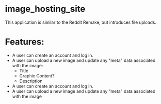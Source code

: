 # image_hosting_site

This application is similar to the Reddit Remake, but introduces file uploads.

# Features:
* A user can create an account and log in.
* A user can upload a new image and update any "meta" data associated with the image:
  * Title
  * Graphic Content?
  * Description
* A user can create an account and log in.
* A user can upload a new image and update any "meta" data associated with the image 
